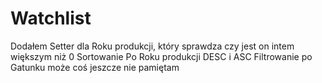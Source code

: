 # Watchlist
Dodałem Setter dla Roku produkcji, który sprawdza czy jest on intem większym niż 0
Sortowanie Po Roku produkcji DESC i ASC
Filtrowanie po Gatunku
może coś jeszcze nie pamiętam